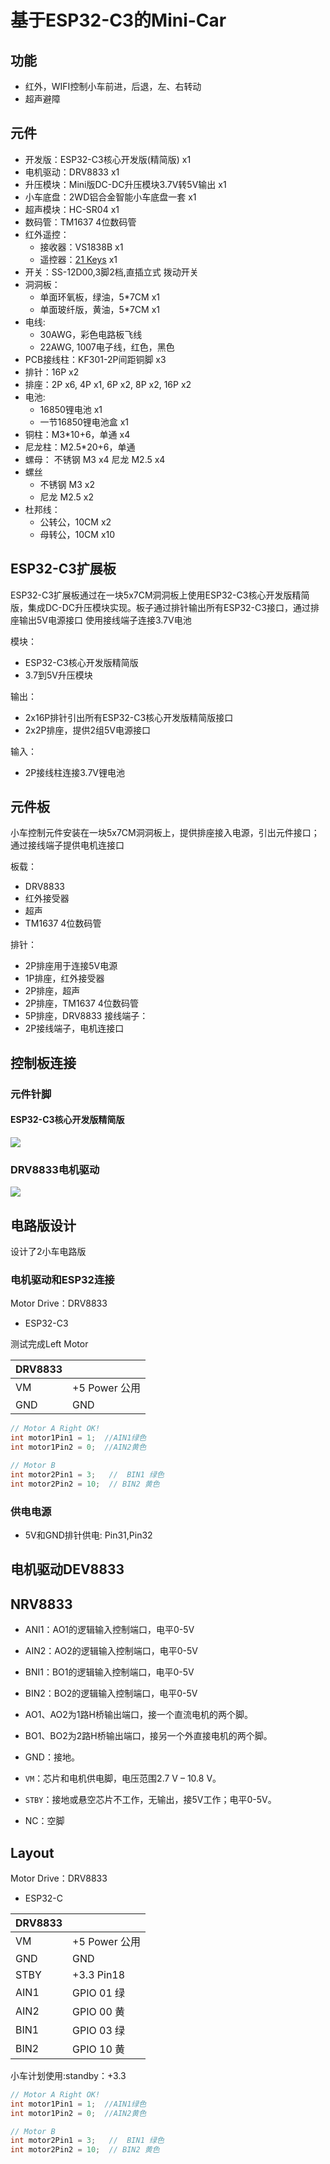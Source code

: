 # 基于ESP32-C3的Mini-Car

## 功能

* 红外，WIFI控制小车前进，后退，左、右转动
* 超声避障

## 元件

* 开发版：ESP32-C3核心开发版(精简版) x1
* 电机驱动：DRV8833 x1
* 升压模块：Mini版DC-DC升压模块3.7V转5V输出 x1
* 小车底盘：2WD铝合金智能小车底盘一套 x1
* 超声模块：HC-SR04 x1
* 数码管：TM1637 4位数码管
* 红外遥控：
  * 接收器：VS1838B x1
  * 遥控器：[21 Keys](https://hobbycomponents.com/wired-wireless/464-low-profile-21-button-infrared-ir-remote)  x1
* 开关：SS-12D00,3脚2档,直插立式 拨动开关
* 洞洞板： 
    * 单面环氧板，绿油，5*7CM x1
    * 单面玻纤版，黄油，5*7CM x1
* 电线:  
   * 30AWG，彩色电路板飞线
   * 22AWG, 1007电子线，红色，黑色
* PCB接线柱：KF301-2P间距铜脚 x3
* 排针：16P  x2
* 排座：2P x6, 4P x1, 6P x2, 8P x2,  16P x2
* 电池:
   * 16850锂电池 x1
   * 一节16850锂电池盒 x1
* 铜柱：M3*10+6，单通 x4
* 尼龙柱：M2.5*20+6，单通
* 螺母：
    不锈钢 M3  x4 
    尼龙  M2.5 x4
* 螺丝
   * 不锈钢 M3 x2
   * 尼龙 M2.5 x2
* 杜邦线：
    * 公转公，10CM x2
    * 母转公，10CM x10


## ESP32-C3扩展板

ESP32-C3扩展板通过在一块5x7CM洞洞板上使用ESP32-C3核心开发版精简版，集成DC-DC升压模块实现。板子通过排针输出所有ESP32-C3接口，通过排座输出5V电源接口
使用接线端子连接3.7V电池

模块：
 * ESP32-C3核心开发版精简版
 * 3.7到5V升压模块

输出：
  * 2x16P排针引出所有ESP32-C3核心开发版精简版接口
  * 2x2P排座，提供2组5V电源接口 

输入：
  * 2P接线柱连接3.7V锂电池

## 元件板

小车控制元件安装在一块5x7CM洞洞板上，提供排座接入电源，引出元件接口；通过接线端子提供电机连接口

板载：
  * DRV8833
  * 红外接受器
  * 超声
  * TM1637 4位数码管

排针：
  * 2P排座用于连接5V电源
  * 1P排座，红外接受器
  * 2P排座，超声
  * 2P排座，TM1637 4位数码管
  * 5P排座，DRV8833
接线端子：
  * 2P接线端子，电机连接口
    
## 控制板连接

### 元件针脚


#### ESP32-C3核心开发版精简版

![](img/esp32-c3.jpg)



### DRV8833电机驱动

![](img/DRV8833_Pinout.jpg)


## 电路版设计

设计了2小车电路版

### 电机驱动和ESP32连接

Motor Drive：DRV8833

* ESP32-C3

测试完成Left Motor

| DRV8833      |                |
|--------------|----------------|
| VM           |  +5 Power  公用|
| GND          | GND            | 


```c
// Motor A Right OK!
int motor1Pin1 = 1;  //AIN1绿色
int motor1Pin2 = 0;  //AIN2黄色

// Motor B
int motor2Pin1 = 3;   //  BIN1 绿色
int motor2Pin2 = 10;  // BIN2 黄色
```

### 供电电源

* 5V和GND排针供电: Pin31,Pin32

## 电机驱动DEV8833

## NRV8833


* ANI1：AO1的逻辑输入控制端口，电平0-5V 
* AIN2：AO2的逻辑输入控制端口，电平0-5V
* BNI1：BO1的逻辑输入控制端口，电平0-5V
* BIN2：BO2的逻辑输入控制端口，电平0-5V

* AO1、AO2为1路H桥输出端口，接一个直流电机的两个脚。
 * BO1、BO2为2路H桥输出端口，接另一个外直接电机的两个脚。
* GND：接地。
* `VM`：芯片和电机供电脚，电压范围2.7 V – 10.8 V。
* `STBY`：接地或悬空芯片不工作，无输出，接5V工作；电平0-5V。
* NC：空脚
                        
## Layout

Motor Drive：DRV8833

* ESP32-C

| DRV8833      |                 |
|--------------|-----------------|
| VM           |  +5 Power  公用 |
| GND          |  GND            | 
| STBY         |  +3.3  Pin18    |
| AIN1         |  GPIO 01 绿     |
| AIN2         |  GPIO 00 黄     |
| BIN1         |  GPIO 03  绿    |
| BIN2         |  GPIO 10 黄     |

小车计划使用:standby：+3.3


```c
// Motor A Right OK!
int motor1Pin1 = 1;  //AIN1绿色
int motor1Pin2 = 0;  //AIN2黄色

// Motor B
int motor2Pin1 = 3;   //  BIN1 绿色
int motor2Pin2 = 10;  // BIN2 黄色
```

